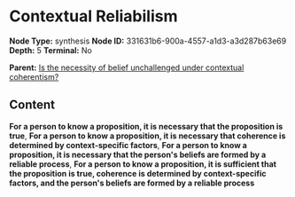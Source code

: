 # Contextual Reliabilism

**Node Type:** synthesis
**Node ID:** 331631b6-900a-4557-a1d3-a3d287b63e69
**Depth:** 5
**Terminal:** No

**Parent:** [Is the necessity of belief unchallenged under contextual coherentism?](is-the-necessity-of-belief-unchallenged-under-contextual-coherentism-antithesis-b572dc35-3dbc-4d78-b3c1-1c1938515335.md)

## Content

**For a person to know a proposition, it is necessary that the proposition is true**, **For a person to know a proposition, it is necessary that coherence is determined by context-specific factors**, **For a person to know a proposition, it is necessary that the person's beliefs are formed by a reliable process**, **For a person to know a proposition, it is sufficient that the proposition is true, coherence is determined by context-specific factors, and the person's beliefs are formed by a reliable process**
